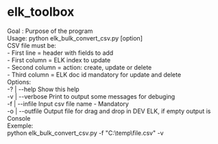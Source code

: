 # elk_toolbox

Goal : Purpose of the program    
Usage: python elk_bulk_convert_csv.py [option]     
       CSV file must be:     
        - First line = header with fields to add     
        - First column = ELK index to update     
        - Second column = action: create, update or delete    
        - Third column = ELK doc id mandatory for update and delete    
Options:    
  -? | --help	    Show this help    
  -v | --verbose    Print to output some messages for debuging    
  -f | --infile     Input csv file name - Mandatory    
  -o | --outfile    Output file for drag and drop in DEV ELK, if empty output is Console     
Exemple:    
python elk_bulk_convert_csv.py -f "C:\\temp\\file.csv" -v    
